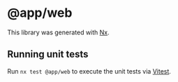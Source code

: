 # @app/web

This library was generated with [Nx](https://nx.dev).

## Running unit tests

Run `nx test @app/web` to execute the unit tests via [Vitest](https://vitest.dev/).
